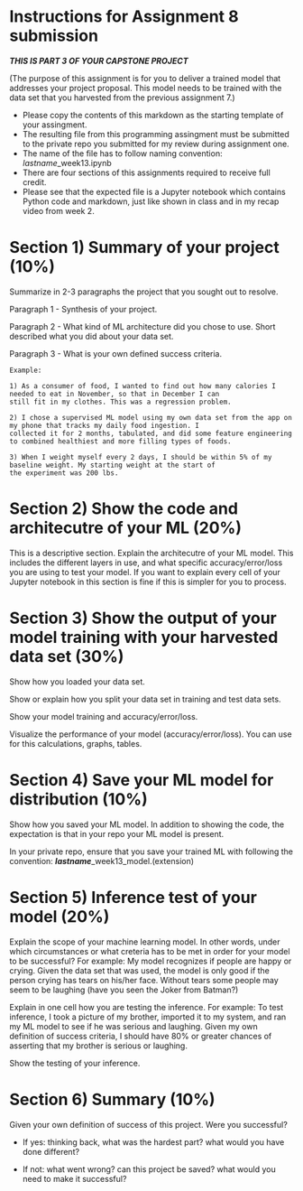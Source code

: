 # Instructions for Assignment 8 submission 

***THIS IS PART 3 OF YOUR CAPSTONE PROJECT***

(The purpose of this assignment is for you to deliver a trained model that addresses your project proposal. This model needs to be trained with the data set that you harvested from the previous assignment 7.)

- Please copy the contents of this markdown as the starting template of your assingment. 
- The resulting file from this programming assingment must be submitted to the private repo you submitted for my review during assignment one. 
- The name of the file has to follow  naming convention:  *lastname*_week13.ipynb
- There are four sections of this assignments required to receive full credit. 
- Please see that the expected file is a Jupyter notebook which contains Python code and markdown, just like shown in class and in my recap video from week 2. 


# Section 1) Summary of your project (10%)

Summarize in 2-3 paragraphs the project that you sought out to resolve. 

Paragraph 1 - Synthesis of your project. 

Paragraph 2 - What kind of ML architecture did you chose to use. Short described what you did about your data set.

Paragraph 3 - What is your own defined success criteria. 

```
Example:

1) As a consumer of food, I wanted to find out how many calories I needed to eat in November, so that in December I can 
still fit in my clothes. This was a regression problem. 

2) I chose a supervised ML model using my own data set from the app on my phone that tracks my daily food ingestion. I 
collected it for 2 months, tabulated, and did some feature engineering to combined healthiest and more filling types of foods. 

3) When I weight myself every 2 days, I should be within 5% of my baseline weight. My starting weight at the start of 
the experiment was 200 lbs. 
```

# Section 2) Show the code and architecutre of your ML (20%)

This is a descriptive section. Explain the architecutre of your ML model. This includes the different layers in use, and what specific accuracy/error/loss you are using to test your model. 
If you want to explain every cell of your Jupyter notebook in this section is fine if this is simpler for you to process.

# Section 3) Show the output of your model training with your harvested data set (30%)

Show how you loaded your data set. 

Show or explain how you split your data set in training and test data sets.

Show your model training and accuracy/error/loss.

Visualize the performance of your model (accuracy/error/loss). You can use for this calculations, graphs, tables. 

# Section 4) Save your ML model for distribution (10%)

Show how you saved your ML model. In addition to showing the code, the expectation is that in your repo your ML model is present. 

In your private repo, ensure that you save your trained ML with following the convention: ***lastname***_week13_model.(extension)


# Section 5) Inference test of your model (20%)

Explain the scope of your machine learning model. In other words, under which circumstances or what creteria has to be met in order for your model to be successful?  For example: My model recognizes if people are happy or crying. Given the data set that was used, the model is only good if the person crying has tears on his/her face. Without tears some people may seem to be laughing (have you seen the Joker from Batman?)

Explain in one cell how you are testing the inference. For example:  To test inference, I took a picture of my brother, imported it to my system, and ran my ML model to see if he was serious and laughing. Given my own definition of success criteria, I should have 80% or greater chances of asserting that my brother is serious or laughing. 

Show the testing of your inference. 

# Section 6) Summary (10%)

Given your own definition of success of this project. Were you successful?  

- If yes:  thinking back, what was the hardest part?  what would you have done different? 

- If not: what went wrong?  can this project be saved? what would you need to make it successful?


